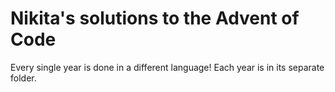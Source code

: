 # Nikita's solutions to the Advent of Code

Every single year is done in a different language!
Each year is in its separate folder.
